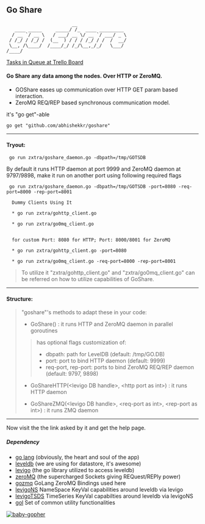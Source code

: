 ## Go Share

```ASCII
                        __
   ____ _____     _____/ /_  ____ _________
  / __ `/ __ \   / ___/ __ \/ __ `/ ___/ _ \
 / /_/ / /_/ /  (__  ) / / / /_/ / /  /  __/
 \__, /\____/  /____/_/ /_/\__,_/_/   \___/
/____/

```

[Tasks in Queue at Trello Board](https://trello.com/b/ZjDMRGQN/goshare)

#### Go Share any data among the nodes. Over HTTP or ZeroMQ.

* GOShare eases up communication over HTTP GET param based interaction.
* ZeroMQ REQ/REP based synchronous communication model.

it's "go get"-able

``` go get "github.com/abhishekkr/goshare" ```

***

#### Tryout:

```Shell
 go run zxtra/goshare_daemon.go -dbpath=/tmp/GOTSDB
```

By default it runs HTTP daemon at port 9999 and ZeroMQ daemon at 9797/9898,
make it run on another port using following required flags

```Shell
 go run zxtra/goshare_daemon.go -dbpath=/tmp/GOTSDB -port=8080 -req-port=8000 -rep-port=8001
```

```ASCII
  Dummy Clients Using It

  * go run zxtra/gohttp_client.go

  * go run zxtra/go0mq_client.go


  for custom Port: 8080 for HTTP; Port: 8000/8001 for ZeroMQ

  * go run zxtra/gohttp_client.go -port=8080

  * go run zxtra/go0mq_client.go -req-port=8000 -rep-port=8001
```

>
> To utilize it "zxtra/gohttp_client.go" and "zxtra/go0mq_client.go" can be referred on how to utilize capabilities of GoShare.
>

***

#### Structure:

> "goshare"'s methods to adapt these in your code:
>
> * GoShare() : it runs HTTP and ZeroMQ daemon in parallel goroutines
> > has optional flags customization of:
> > * dbpath: path for LevelDB (default: /tmp/GO.DB)
> > * port: port to bind HTTP daemon (default: 9999)
> > * req-port, rep-port: ports to bind ZeroMQ REQ/REP daemon (default: 9797, 9898)
>
> * GoShareHTTP(&lt;levigo DB handle&gt;, &lt;http port as int&gt;) : it runs HTTP daemon
>
> * GoShareZMQ(&lt;levigo DB handle&gt;, &lt;req-port as int&gt;, &lt;rep-port as int&gt;) : it runs ZMQ daemon
>

***

Now visit the the link asked by it and get the help page.

##### Dependency
* [go lang](http://golang.org/doc/install) (obviously, the heart and soul of the app)
* [leveldb](http://en.wikipedia.org/wiki/LevelDB) (we are using for datastore, it's awesome)
* [levigo](https://github.com/jmhodges/levigo/blob/master/README.md) (the go library utilized to access leveldb)
* [zeroMQ](http://zeromq.org/) (the supercharged Sockets giving REQuest/REPly power)
* [gozmq](https://github.com/alecthomas/gozmq) GoLang ZeroMQ Bindings used here
* [levigoNS](https://github.com/abhishekkr/levigoNS) NameSpace KeyVal capabilities around leveldb via levigo
* [levigoTSDS](https://github.com/abhishekkr/levigoTSDS) TimeSeries KeyVal capabilties around leveldb via levigoNS
* [gol](https://github.com/abhishekkr/gol) Set of common utility functionalities

[![baby-gopher](https://raw2.github.com/drnic/babygopher-site/gh-pages/images/babygopher-badge.png)](http://www.babygopher.org)
